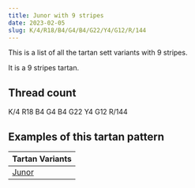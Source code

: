 ```yaml
---
title: Junor with 9 stripes
date: 2023-02-05
slug: K/4/R18/B4/G4/B4/G22/Y4/G12/R/144
---
```

This is a list of all the tartan sett variants with 9 stripes.

It is a 9 stripes tartan.


## Thread count
K/4 R18 B4 G4 B4 G22 Y4 G12 R/144

## Examples of this tartan pattern

| Tartan Variants |
|---------------|
| [Junor](/variants/k/4/r18/b4/g4/b4/g22/y4/g12/r/144-b8080d0-g30a010-k000000-rc00000-yf0c000)||
